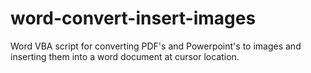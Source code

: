 # word-convert-insert-images
Word VBA script for converting PDF's and Powerpoint's to images and inserting them into a word document at cursor location.

